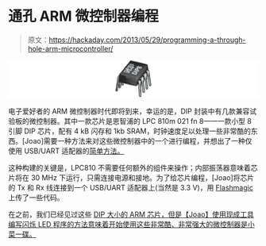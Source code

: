 # 通孔 ARM 微控制器编程

> 原文：<https://hackaday.com/2013/05/29/programming-a-through-hole-arm-microcontroller/>

![NXP](img/3d05ed25ffbcdc4e382e9cc473bd880b.png)

电子爱好者的 ARM 微控制器时代即将到来，幸运的是，DIP 封装中有几款兼容试验板的微控制器。其中一款芯片是恩智浦的 LPC 810m 021 fn 8——一款小型 8 引脚 DIP 芯片，配有 4 kB 闪存和 1kb SRAM，时钟速度足以处理一些非常酷的东西。[Joao]需要一种方法来对这些微控制器中的一个进行编程，并想出了一种仅使用 USB/UART 适配器的[简单方法。](http://vilaca.eu/lpc810/)

这种构建的关键是，LPC810 不需要任何额外的组件来操作；内部振荡器意味着芯片将在 30 MHz 下运行，只需连接电源和接地。为了给芯片编程，[Joao]将芯片的 Tx 和 Rx 线连接到一个 USB/UART 适配器上(当然是 3.3 V)，用 [Flashmagic](http://www.flashmagictool.com/) 上传了一些代码。

在之前，我们已经见过这些 [DIP 大小的 ARM 芯片，但是【Joao】使用现成工具编写闪烁 LED 程序的方法意味着开始使用这些非常酷、非常强大的微控制器是小菜一碟。](http://hackaday.com/2012/09/09/the-easiest-way-to-dive-in-to-arm-programming/)
